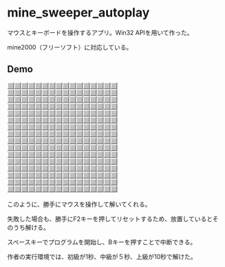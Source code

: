 # mine_sweeper_autoplay
マウスとキーボードを操作するアプリ。Win32 APIを用いて作った。

mine2000（フリーソフト）に対応している。

## Demo

![result](https://github.com/enderman3020/mine_sweeper_autoplay/blob/master/auto_play.gif)

このように、勝手にマウスを操作して解いてくれる。

失敗した場合も、勝手にF2キーを押してリセットするため、放置しているとそのうち解ける。

スペースキーでプログラムを開始し、Bキーを押すことで中断できる。

作者の実行環境では、初級が1秒、中級が５秒、上級が10秒で解けた。

